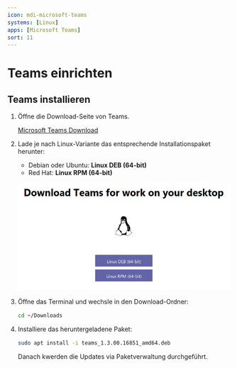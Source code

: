 ```yaml
---
icon: mdi-microsoft-teams
systems: [Linux]
apps: [Microsoft Teams]
sort: 11
---
```


# Teams einrichten



## Teams installieren

1. Öffne die Download-Seite von Teams.

    [Microsoft Teams Download](https://www.microsoft.com/de-ch/microsoft-365/microsoft-teams/download-app)

2. Lade je nach Linux-Variante das entsprechende Installationspaket herunter:

    - Debian oder Ubuntu: __Linux DEB (64-bit)__
    - Red Hat: __Linux RPM (64-bit)__

    ![](./teams-1.png)

3. Öffne das Terminal und wechsle in den Download-Ordner:

    ``` bash
    cd ~/Downloads
    ```

4. Installiere das heruntergeladene Paket:

    ``` bash
    sudo apt install -i teams_1.3.00.16851_amd64.deb
    ```

    Danach kwerden die Updates via Paketverwaltung durchgeführt.
